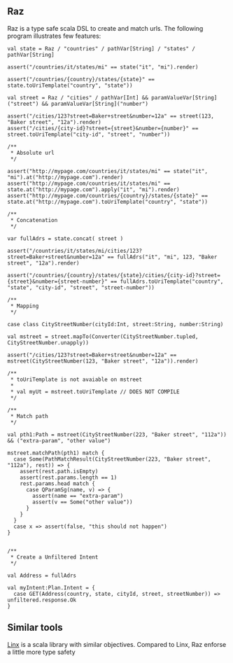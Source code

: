 Raz
---

Raz is a type safe scala DSL to create and match urls.
The following program illustrates few features:

    val state = Raz / "countries" / pathVar[String] / "states" / pathVar[String] 

    assert("/countries/it/states/mi" == state("it", "mi").render)

    assert("/countries/{country}/states/{state}" == state.toUriTemplate("country", "state"))
    
    val street = Raz / "cities" / pathVar[Int] && paramValueVar[String]("street") && paramValueVar[String]("number")
    
    assert("/cities/123?street=Baker+street&number=12a" == street(123, "Baker street", "12a").render)
    assert("/cities/{city-id}?street={street}&number={number}" == street.toUriTemplate("city-id", "street", "number"))

    /**
     * Absolute url
     */

    assert("http://mypage.com/countries/it/states/mi" == state("it", "mi").at("http://mypage.com").render)
    assert("http://mypage.com/countries/it/states/mi" == state.at("http://mypage.com").apply("it", "mi").render)
    assert("http://mypage.com/countries/{country}/states/{state}" == state.at("http://mypage.com").toUriTemplate("country", "state"))
    
    /**
     * Concatenation
     */
    
    var fullAdrs = state.concat( street )

    assert("/countries/it/states/mi/cities/123?street=Baker+street&number=12a" == fullAdrs("it", "mi", 123, "Baker street", "12a").render)

    assert("/countries/{country}/states/{state}/cities/{city-id}?street={street}&number={street-number}" == fullAdrs.toUriTemplate("country", "state", "city-id", "street", "street-number"))

    /**
     * Mapping
     */
    
    case class CityStreetNumber(cityId:Int, street:String, number:String)
    
    val mstreet = street.mapTo(Converter(CityStreetNumber.tupled, CityStreetNumber.unapply))
    
    assert("/cities/123?street=Baker+street&number=12a" == mstreet(CityStreetNumber(123, "Baker street", "12a")).render)
    
    /**
     * toUriTemplate is not avaiable on mstreet
     * 
     * val myUt = mstreet.toUriTemplate // DOES NOT COMPILE 
     */
    
    /**
     * Match path
     */

    val pth1:Path = mstreet(CityStreetNumber(223, "Baker street", "112a"))   && ("extra-param", "other value") 
    
    mstreet.matchPath(pth1) match {
      case Some(PathMatchResult(CityStreetNumber(223, "Baker street", "112a"), rest)) => {
        assert(rest.path.isEmpty)
        assert(rest.params.length == 1)
        rest.params.head match {
          case QParamSg(name, v) => {
            assert(name == "extra-param")
            assert(v == Some("other value"))
          }
        } 
      }
      case x => assert(false, "this should not happen")
    }
    
 
    /**
     * Create a Unfiltered Intent 
     */
    
    val Address = fullAdrs
    
    val myIntent:Plan.Intent = {
      case GET(Address(country, state, cityId, street, streetNumber)) => unfiltered.response.Ok
    }
    
Similar tools
-------------

[Linx](https://github.com/teigen/linx) is a scala library with similar objectives. Compared to Linx, Raz enforse a little more type safety
 	    